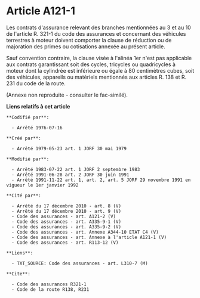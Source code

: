# Article A121-1

Les contrats d'assurance relevant des branches mentionnées au 3 et au 10 de l'article R. 321-1 du code des assurances et
concernant des véhicules terrestres à moteur doivent comporter la clause de réduction ou de majoration des primes ou
cotisations annexée au présent article.

Sauf convention contraire, la clause visée à l'alinéa 1er n'est pas applicable aux contrats garantissant soit des cycles,
tricycles ou quadricycles à moteur dont la cylindrée est inférieure ou égale à 80 centimètres cubes, soit des véhicules,
appareils ou matériels mentionnés aux articles R. 138 et R. 231 du code de la route.

(Annexe non reproduite - consulter le fac-similé).

**Liens relatifs à cet article**

	**Codifié par**:

	  - Arrêté 1976-07-16

	**Créé par**:

	  - Arrêté 1979-05-23 art. 1 JORF 30 mai 1979

	**Modifié par**:

	  - Arrêté 1983-07-22 art. 1 JORF 2 septembre 1983
	  - Arrêté 1991-06-28 art. 2 JORF 30 juin 1991
	  - Arrêté 1991-11-22 art. 1, art. 2, art. 5 JORF 29 novembre 1991 en vigueur le 1er janvier 1992

	**Cité par**:

	  - Arrêté du 17 décembre 2010 - art. 8 (V)
	  - Arrêté du 17 décembre 2010 - art. 9 (V)
	  - Code des assurances - art. A121-2 (V)
	  - Code des assurances - art. A335-9-1 (V)
	  - Code des assurances - art. A335-9-2 (V)
	  - Code des assurances - art. Annexe A344-10 ETAT C4 (V)
	  - Code des assurances - art. Annexe à l'article A121-1 (V)
	  - Code des assurances - art. R113-12 (V)

	**Liens**:

	  - TXT_SOURCE: Code des assurances - art. L310-7 (M)

	**Cite**:

	  - Code des assurances R321-1
	  - Code de la route R138, R231
